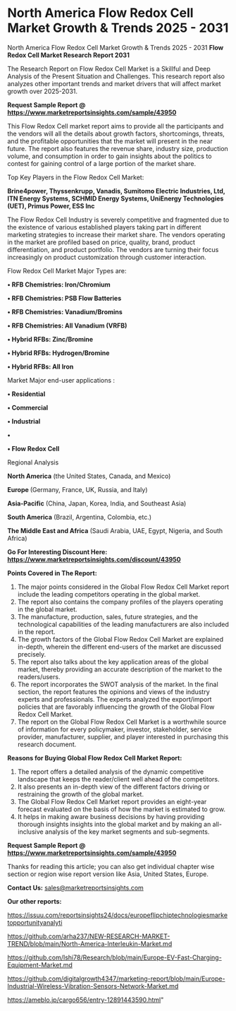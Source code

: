 # North America Flow Redox Cell Market Growth & Trends 2025 - 2031
North America Flow Redox Cell Market Growth & Trends 2025 - 2031
<strong>Flow Redox Cell Market Research Report 2031</strong>

The Research Report on Flow Redox Cell Market is a Skillful and Deep Analysis of the Present Situation and Challenges. This research report also analyzes other important trends and market drivers that will affect market growth over 2025-2031.

<strong>Request Sample Report @ <a href=https://www.marketreportsinsights.com/sample/43950>https://www.marketreportsinsights.com/sample/43950</a></strong>

This Flow Redox Cell market report aims to provide all the participants and the vendors will all the details about growth factors, shortcomings, threats, and the profitable opportunities that the market will present in the near future. The report also features the revenue share, industry size, production volume, and consumption in order to gain insights about the politics to contest for gaining control of a large portion of the market share.

Top Key Players in the Flow Redox Cell Market:

<strong>Brine4power, Thyssenkrupp, Vanadis, Sumitomo Electric Industries, Ltd, ITN Energy Systems, SCHMID Energy Systems, UniEnergy Technologies (UET), Primus Power, ESS Inc</strong>

The Flow Redox Cell Industry is severely competitive and fragmented due to the existence of various established players taking part in different marketing strategies to increase their market share. The vendors operating in the market are profiled based on price, quality, brand, product differentiation, and product portfolio. The vendors are turning their focus increasingly on product customization through customer interaction.

Flow Redox Cell Market Major Types are:

<strong>•  RFB Chemistries: Iron/Chromium

•  RFB Chemistries: PSB Flow Batteries

•  RFB Chemistries: Vanadium/Bromins

•  RFB Chemistries: All Vanadium (VRFB)

•  Hybrid RFBs: Zinc/Bromine

•  Hybrid RFBs: Hydrogen/Bromine

•  Hybrid RFBs: All Iron</strong>

Market Major end-user applications :

<strong>•  Residential

•  Commercial

•  Industrial

•  

•  Flow Redox Cell</strong>

Regional Analysis

</u><strong><b>North America</b></strong> (the United States, Canada, and Mexico)

<strong><b>Europe </b></strong>(Germany, France, UK, Russia, and Italy)

<strong><b>Asia-Pacific</b></strong> (China, Japan, Korea, India, and Southeast Asia)

<strong><b>South America</b></strong> (Brazil, Argentina, Colombia, etc.)

<strong><b>The Middle East and Africa</b></strong> (Saudi Arabia, UAE, Egypt, Nigeria, and South Africa)

<strong>Go For Interesting Discount Here: <a href=https://www.marketreportsinsights.com/discount/43950>https://www.marketreportsinsights.com/discount/43950</a></strong>

<strong>Points Covered in The Report:</strong>
<ol>
  <li>The major points considered in the Global Flow Redox Cell Market report include the leading competitors operating in the global market.</li>
  <li>The report also contains the company profiles of the players operating in the global market.</li>
  <li>The manufacture, production, sales, future strategies, and the technological capabilities of the leading manufacturers are also included in the report.</li>
  <li>The growth factors of the Global Flow Redox Cell Market are explained in-depth, wherein the different end-users of the market are discussed precisely.</li>
  <li>The report also talks about the key application areas of the global market, thereby providing an accurate description of the market to the readers/users.</li>
  <li>The report incorporates the SWOT analysis of the market. In the final section, the report features the opinions and views of the industry experts and professionals. The experts analyzed the export/import policies that are favorably influencing the growth of the Global Flow Redox Cell Market.</li>
  <li>The report on the Global Flow Redox Cell Market is a worthwhile source of information for every policymaker, investor, stakeholder, service provider, manufacturer, supplier, and player interested in purchasing this research document.</li>
</ol>
<strong>Reasons for Buying Global Flow Redox Cell Market Report:</strong>

<ol>
  <li>The report offers a detailed analysis of the dynamic competitive landscape that keeps the reader/client well ahead of the competitors.</li>
  <li>It also presents an in-depth view of the different factors driving or restraining the growth of the global market.</li>
  <li>The Global Flow Redox Cell Market report provides an eight-year forecast evaluated on the basis of how the market is estimated to grow.</li>
  <li>It helps in making aware business decisions by having providing thorough insights insights into the global market and by making an all-inclusive analysis of the key market segments and sub-segments.</li>
</ol>
<strong>Request Sample Report @ <a href=https://www.marketreportsinsights.com/sample/43950>https://www.marketreportsinsights.com/sample/43950</a></strong>


Thanks for reading this article; you can also get individual chapter wise section or region wise report version like Asia, United States, Europe.

<strong>Contact Us:</strong>
sales@marketreportsinsights.com

<strong>Our other reports:</strong>

<a href=https://issuu.com/reportsinsights24/docs/europeflipchiptechnologiesmarketopportunityanalyti>https://issuu.com/reportsinsights24/docs/europeflipchiptechnologiesmarketopportunityanalyti</a>

<a href=https://github.com/arha237/NEW-RESEARCH-MARKET-TREND/blob/main/North-America-Interleukin-Market.md>https://github.com/arha237/NEW-RESEARCH-MARKET-TREND/blob/main/North-America-Interleukin-Market.md</a>

<a href=https://github.com/Ishi78/Research/blob/main/Europe-EV-Fast-Charging-Equipment-Market.md>https://github.com/Ishi78/Research/blob/main/Europe-EV-Fast-Charging-Equipment-Market.md</a>

<a href=https://github.com/digitalgrowth4347/marketing-report/blob/main/Europe-Industrial-Wireless-Vibration-Sensors-Network-Market.md>https://github.com/digitalgrowth4347/marketing-report/blob/main/Europe-Industrial-Wireless-Vibration-Sensors-Network-Market.md</a>

<a href=https://ameblo.jp/cargo656/entry-12891443590.html>https://ameblo.jp/cargo656/entry-12891443590.html</a>"
